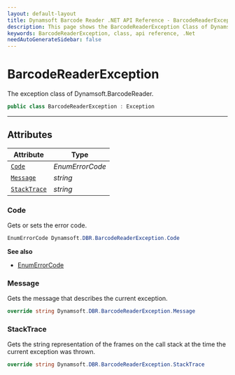 ```yaml
---
layout: default-layout
title: Dynamsoft Barcode Reader .NET API Reference - BarcodeReaderException Class
description: This page shows the BarcodeReaderException Class of Dynamsoft Barcode Reader for .NET SDK.
keywords: BarcodeReaderException, class, api reference, .Net
needAutoGenerateSidebar: false
---
```



# BarcodeReaderException
The exception class of Dynamsoft.BarcodeReader.

```csharp
public class BarcodeReaderException : Exception
```  

---

## Attributes
  
| Attribute | Type |
|---------- | ----------- | 
| [`Code`](#code) | *EnumErrorCode* |
| [`Message`](#message) | *string* | 
| [`StackTrace`](#stacktrace) | *string* |
  
  
### Code
Gets or sets the error code. 

```csharp
EnumErrorCode Dynamsoft.DBR.BarcodeReaderException.Code
```  
**See also**
- [EnumErrorCode]({{site.enumerations}}error-code.html)

### Message
Gets the message that describes the current exception. 

```csharp
override string Dynamsoft.DBR.BarcodeReaderException.Message
```  

### StackTrace
Gets the string representation of the frames on the call stack at the time the current exception was thrown. 

```csharp
override string Dynamsoft.DBR.BarcodeReaderException.StackTrace
```  

